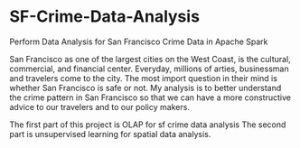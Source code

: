 # SF-Crime-Data-Analysis
Perform Data Analysis for San Francisco Crime Data in Apache Spark

San Francisco as one of the largest cities on the West Coast, is the cultural, commercial, and financial center. Everyday, millions of arties, businessman and travelers come to the city. The most import question in their mind is whether San Francisco is safe or not. My analysis is to better understand the crime pattern in San Francisco so that we can have a more constructive advice to our travelers and to our policy makers. 

The first part of this project is OLAP for sf crime data analysis 
The second part is unsupervised learning for spatial data analysis.

